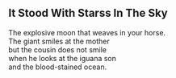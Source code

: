 It Stood With Starss In The Sky
-------------------------------
The explosive moon that weaves in your horse.  
The giant smiles at the mother  
but the cousin does not smile  
when he looks at the iguana son  
and the blood-stained ocean.  
